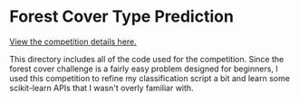 Forest Cover Type Prediction
======

<a href="http://www.kaggle.com/c/forest-cover-type-prediction">View the competition details here.</a><br/>

This directory includes all of the code used for the competition.  Since the forest cover challenge is a fairly easy problem designed for beginners, I used this competition to refine my classification script a bit and learn some scikit-learn APIs that I wasn't overly familiar with.